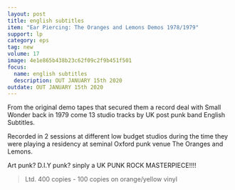 ```yaml
---
layout: post
title: english subtitles 
item: "Ear Piercing: The Oranges and Lemons Demos 1978/1979"
support: lp
category: eps
tag: new 
volume: 17
image: 4e1e865b438b23c62f09c2f9b451f501
focus:
  name: english subtitles
  description: OUT JANUARY 15th 2020
outdate: OUT JANUARY 15th 2020
---
```


From the original demo tapes that secured them a record deal with Small Wonder back in 1979 come 13 studio tracks by UK post punk band English Subtitles.

Recorded in 2 sessions at different low budget studios during the time they were playing a residency at seminal Oxford punk venue The Oranges and Lemons.

Art punk? D.I.Y punk? sinply a UK PUNK ROCK MASTERPIECE!!!!

> Ltd. 400 copies - 100 copies on orange/yellow vinyl 